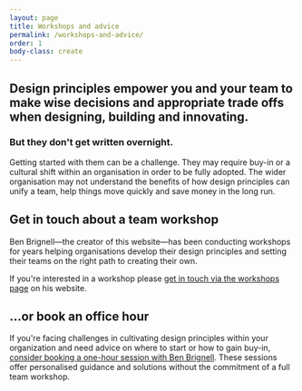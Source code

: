 ```yaml
---
layout: page
title: Workshops and advice
permalink: /workshops-and-advice/
order: 1
body-class: create
---
```

## Design principles empower you and your team to make wise decisions and appropriate trade offs when designing, building and innovating.
### But they don't get written overnight. 
Getting started with them can be a challenge. They may require buy-in or a cultural shift within an organisation in order to be fully adopted. The wider organisation may not understand the benefits of how design principles can unify a team, help things move quickly and save money in the long run. 

## Get in touch about a team workshop
Ben Brignell—the creator of this website—has been conducting workshops for years helping organisations develop their design principles and setting their teams on the right path to creating their own.

If you're interested in a workshop please [get in touch via the workshops page](https://benbrignell.com/pages/workshops) on his website.

## …or book an office hour
If you're facing challenges in cultivating design principles within your organization and need advice on where to start or how to gain buy-in, [consider booking a one-hour session with Ben Brignell](https://calendly.com/benbrignell/design-principles-office-hour). These sessions offer personalised guidance and solutions without the commitment of a full team workshop.